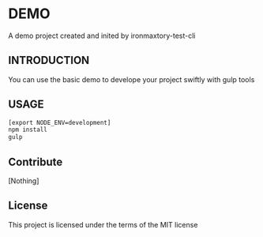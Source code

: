 # DEMO
A demo project created and inited by ironmaxtory-test-cli

## INTRODUCTION
You can use the basic demo to develope your project swiftly with gulp tools

## USAGE

```bash
[export NODE_ENV=development]
npm install
gulp
```

## Contribute
[Nothing]

## License

This project is licensed under the terms of the MIT license
